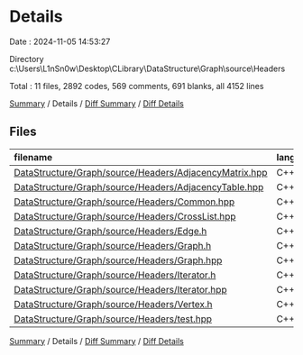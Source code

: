 # Details

Date : 2024-11-05 14:53:27

Directory c:\\Users\\L1nSn0w\\Desktop\\CLibrary\\DataStructure\\Graph\\source\\Headers

Total : 11 files,  2892 codes, 569 comments, 691 blanks, all 4152 lines

[Summary](results.md) / Details / [Diff Summary](diff.md) / [Diff Details](diff-details.md)

## Files
| filename | language | code | comment | blank | total |
| :--- | :--- | ---: | ---: | ---: | ---: |
| [DataStructure/Graph/source/Headers/AdjacencyMatrix.hpp](/DataStructure/Graph/source/Headers/AdjacencyMatrix.hpp) | C++ | 343 | 79 | 78 | 500 |
| [DataStructure/Graph/source/Headers/AdjacencyTable.hpp](/DataStructure/Graph/source/Headers/AdjacencyTable.hpp) | C++ | 381 | 70 | 90 | 541 |
| [DataStructure/Graph/source/Headers/Common.hpp](/DataStructure/Graph/source/Headers/Common.hpp) | C++ | 219 | 50 | 63 | 332 |
| [DataStructure/Graph/source/Headers/CrossList.hpp](/DataStructure/Graph/source/Headers/CrossList.hpp) | C++ | 464 | 97 | 94 | 655 |
| [DataStructure/Graph/source/Headers/Edge.h](/DataStructure/Graph/source/Headers/Edge.h) | C++ | 20 | 4 | 4 | 28 |
| [DataStructure/Graph/source/Headers/Graph.h](/DataStructure/Graph/source/Headers/Graph.h) | C++ | 158 | 44 | 53 | 255 |
| [DataStructure/Graph/source/Headers/Graph.hpp](/DataStructure/Graph/source/Headers/Graph.hpp) | C++ | 665 | 145 | 202 | 1,012 |
| [DataStructure/Graph/source/Headers/Iterator.h](/DataStructure/Graph/source/Headers/Iterator.h) | C++ | 49 | 4 | 13 | 66 |
| [DataStructure/Graph/source/Headers/Iterator.hpp](/DataStructure/Graph/source/Headers/Iterator.hpp) | C++ | 34 | 4 | 9 | 47 |
| [DataStructure/Graph/source/Headers/Vertex.h](/DataStructure/Graph/source/Headers/Vertex.h) | C++ | 27 | 5 | 8 | 40 |
| [DataStructure/Graph/source/Headers/test.hpp](/DataStructure/Graph/source/Headers/test.hpp) | C++ | 532 | 67 | 77 | 676 |

[Summary](results.md) / Details / [Diff Summary](diff.md) / [Diff Details](diff-details.md)